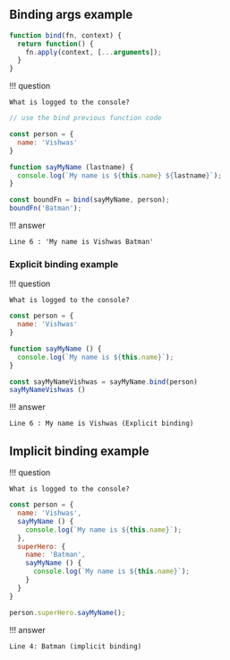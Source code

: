 ## Binding args example

```js title="bind method with arguments"
function bind(fn, context) {
  return function() {
    fn.apply(context, [...arguments]);
  }
}
```

!!! question

    What is logged to the console?

```js
// use the bind previous function code

const person = {
  name: 'Vishwas'
}

function sayMyName (lastname) {
  console.log(`My name is ${this.name} ${lastname}`);
}

const boundFn = bind(sayMyName, person);
boundFn('Batman');
```

!!! answer

    Line 6 : 'My name is Vishwas Batman'

### Explicit binding example

!!! question

    What is logged to the console?

```js
const person = {
  name: 'Vishwas'
}

function sayMyName () {
  console.log(`My name is ${this.name}`);
}

const sayMyNameVishwas = sayMyName.bind(person)
sayMyNameVishwas ()
```

!!! answer

    Line 6 : My name is Vishwas (Explicit binding)

## Implicit binding example

!!! question

    What is logged to the console?

```js
const person = {
  name: 'Vishwas',
  sayMyName () {
    console.log(`My name is ${this.name}`);
  },
  superHero: {
    name: 'Batman',
    sayMyName () {
      console.log(`My name is ${this.name}`);
    }
  }
}

person.superHero.sayMyName();
```

!!! answer

    Line 4: Batman (implicit binding)